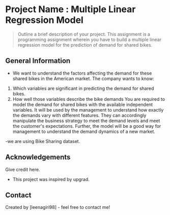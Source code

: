 # Project Name : Multiple Linear Regression Model

> Outline a brief description of your project.
This assignment is a programming assignment wherein you have to build a multiple linear regression model for the prediction of demand for shared bikes.




## General Information
- We want to understand the factors affecting the demand for these shared bikes in the American market. The company wants to know:
1. Which variables are significant in predicting the demand for shared bikes.
2. How well those variables describe the bike demands
You are required to model the demand for shared bikes with the available independent variables. It will be used by the management to understand how 
exactly the demands vary with different features. They can accordingly manipulate the business strategy to meet the demand levels and meet the customer's 
expectations. Further, the model will be a good way for management to understand the demand dynamics of a new market. 


-we are using  Bike Sharing dataset. 

## Acknowledgements
Give credit here.
- This project was inspired by upgrad.


## Contact
Created by [leenagiri98] - feel free to contact me!
